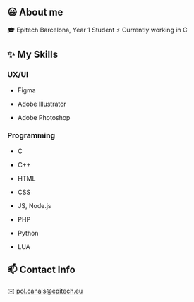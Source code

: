 ## 😃 About me

🎓 Epitech Barcelona, Year 1 Student
⚡ Currently working in C

## ✨ My Skills

### UX/UI

- Figma

- Adobe Illustrator

- Adobe Photoshop

### Programming

- C
  
- C++

- HTML

- CSS

- JS, Node.js

- PHP

- Python

- LUA

## 📫 Contact Info

✉️ pol.canals@epitech.eu
